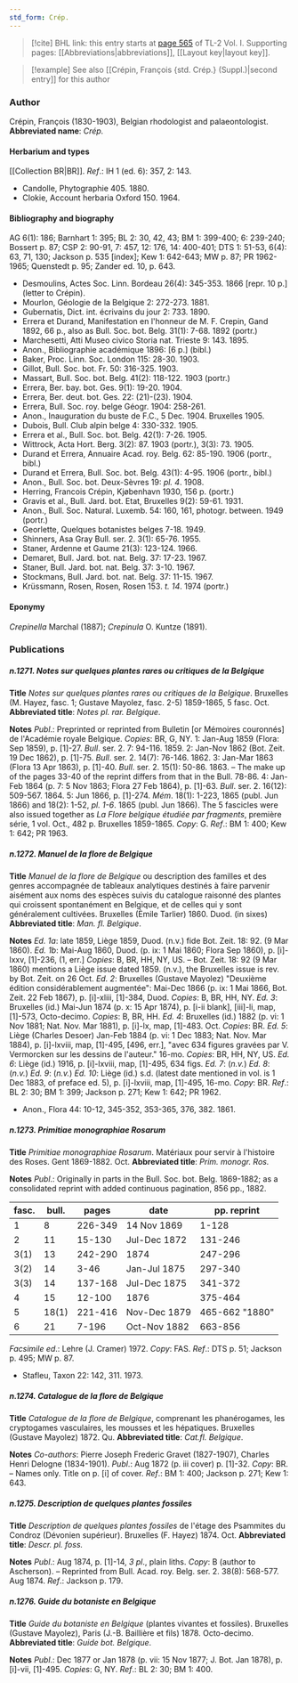 ```yaml
---
std_form: Crép.
---
```


> [!cite] BHL link: this entry starts at [page 565](https://www.biodiversitylibrary.org/page/33120696) of TL-2 Vol. I.
> Supporting pages: [[Abbreviations|abbreviations]], [[Layout key|layout key]].

> [!example] See also [[Crépin, François {std. Crép.} (Suppl.)|second entry]] for this author

### Author

Crépin, François (1830-1903), Belgian rhodologist and palaeontologist. 
**Abbreviated name**: *Crép.*

#### Herbarium and types

[[Collection BR|BR]].
*Ref*.: IH 1 (ed. 6): 357, 2: 143.
- Candolle, Phytographie 405. 1880.
- Clokie, Account herbaria Oxford 150. 1964.

#### Bibliography and biography

AG 6(1): 186; Barnhart 1: 395; BL 2: 30, 42, 43; BM 1: 399-400; 6: 239-240; Bossert p. 87; CSP 2: 90-91, 7: 457, 12: 176, 14: 400-401; DTS 1: 51-53, 6(4): 63, 71, 130; Jackson p. 535 \[index\]; Kew 1: 642-643; MW p. 87; PR 1962-1965; Quenstedt p. 95; Zander ed. 10, p. 643.
- Desmoulins, Actes Soc. Linn. Bordeau 26(4): 345-353. 1866 \[repr. 10 p.\] (letter to Crépin).
- Mourlon, Géologie de la Belgique 2: 272-273. 1881.
- Gubernatis, Dict. int. écrivains du jour 2: 733. 1890.
- Errera et Durand, Manifestation en l'honneur de M. F. Crepin, Gand 1892, 66 p., also as Bull. Soc. bot. Belg. 31(1): 7-68. 1892 (portr.)
- Marchesetti, Atti Museo civico Storia nat. Trieste 9: 143. 1895.
- Anon., Bibliographie académique 1896: \[6 p.\] (bibl.)
- Baker, Proc. Linn. Soc. London 115: 28-30. 1903.
- Gillot, Bull. Soc. bot. Fr. 50: 316-325. 1903.
- Massart, Bull. Soc. bot. Belg. 41(2): 118-122. 1903 (portr.)
- Errera, Ber. bay. bot. Ges. 9(1): 19-20. 1904.
- Errera, Ber. deut. bot. Ges. 22: (21)-(23). 1904.
- Errera, Bull. Soc. roy. belge Géogr. 1904: 258-261.
- Anon., Inauguration du buste de F.C., 5 Dec. 1904. Bruxelles 1905.
- Dubois, Bull. Club alpin belge 4: 330-332. 1905.
- Errera et al., Bull. Soc. bot. Belg. 42(1): 7-26. 1905.
- Wittrock, Acta Hort. Berg. 3(2): 87. 1903 (portr.), 3(3): 73. 1905.
- Durand et Errera, Annuaire Acad. roy. Belg. 62: 85-190. 1906 (portr., bibl.)
- Durand et Errera, Bull. Soc. bot. Belg. 43(1): 4-95. 1906 (portr., bibl.)
- Anon., Bull. Soc. bot. Deux-Sèvres 19: *pl. 4*. 1908.
- Herring, Francois Crépin, Kjøbenhavn 1930, 156 p. (portr.)
- Gravis et al., Bull. Jard. bot. Etat, Bruxelles 9(2): 59-61. 1931.
- Anon., Bull. Soc. Natural. Luxemb. 54: 160, 161, photogr. between. 1949 (portr.)
- Georlette, Quelques botanistes belges 7-18. 1949.
- Shinners, Asa Gray Bull. ser. 2. 3(1): 65-76. 1955.
- Staner, Ardenne et Gaume 21(3): 123-124. 1966.
- Demaret, Bull. Jard. bot. nat. Belg. 37: 17-23. 1967.
- Staner, Bull. Jard. bot. nat. Belg. 37: 3-10. 1967.
- Stockmans, Bull. Jard. bot. nat. Belg. 37: 11-15. 1967.
- Krüssmann, Rosen, Rosen, Rosen 153. *t. 14*. 1974 (portr.)

#### Eponymy

*Crepinella* Marchal (1887); *Crepinula* O. Kuntze (1891).

### Publications

##### n.1271. Notes sur quelques plantes rares ou critiques de la Belgique

**Title**
*Notes sur quelques plantes rares ou critiques de la Belgique*. Bruxelles (M. Hayez, fasc. 1; Gustave Mayolez, fasc. 2-5) 1859-1865, 5 fasc. Oct.
**Abbreviated title**: *Notes pl. rar. Belgique*.

**Notes**
*Publ*.: Preprinted or reprinted from Bulletin \[or Mémoires couronnés\] de l'Académie royale Belgique. *Copies*: BR, G, NY.
1: Jan-Aug 1859 (Flora: Sep 1859), p. \[1\]-27. *Bull*. ser. 2. 7: 94-116. 1859. 2: Jan-Nov 1862 (Bot. Zeit. 19 Dec 1862), p. \[1\]-75. *Bull*. ser. 2. 14(7): 76-146. 1862. 3: Jan-Mar 1863 (Flora 13 Apr 1863), p. \[1\]-40. *Bull*. ser. 2. 15(1): 50-86. 1863. – The make up of the pages 33-40 of the reprint differs from that in the Bull. 78-86. 4: Jan-Feb 1864 (p. 7: 5 Nov 1863; Flora 27 Feb 1864), p. \[1\]-63. *Bull*. ser. 2. 16(12): 509-567. 1864.
5: Jun 1866, p. \[1\]-274. *Mém*. 18(1): 1-223, 1865 (publ. Jun 1866) and 18(2): 1-52, *pl. 1-6*. 1865 (publ. Jun 1866).
The 5 fascicles were also issued together as *La Flore belgique étudiée par fragments*, première série, 1 vol. Oct., 482 p. Bruxelles 1859-1865. *Copy*: G.
*Ref*.: BM 1: 400; Kew 1: 642; PR 1963.

##### n.1272. Manuel de la flore de Belgique

**Title**
*Manuel de la flore de Belgique* ou description des familles et des genres accompagnée de tableaux analytiques destinés à faire parvenir aisément aux noms des espèces suivis du catalogue raisonné des plantes qui croissent spontanément en Belgique, et de celles qui y sont généralement cultivées. Bruxelles (Èmile Tarlier) 1860. Duod. (in sixes)
**Abbreviated title**: *Man. fl. Belgique*.

**Notes**
*Ed. 1a*: late 1859, Liège 1859, Duod. (n.v.) fide Bot. Zeit. 18: 92. (9 Mar 1860).
*Ed. 1b*: Mai-Aug 1860, Duod. (p. ix: 1 Mai 1860; Flora Sep 1860), p. \[i\]-lxxv, \[1\]-236, (1, err.\] *Copies*: B, BR, HH, NY, US. – Bot. Zeit. 18: 92 (9 Mar 1860) mentions a Liège issue dated 1859. (n.v.), the Bruxelles issue is rev. by Bot. Zeit. on 26 Oct.
*Ed. 2*: Bruxelles (Gustave Mayolez) "Deuxième édition considérablement augmentée": Mai-Dec 1866 (p. ix: 1 Mai 1866, Bot. Zeit. 22 Feb 1867), p. \[i\]-xliii, \[1\]-384, Duod.
*Copies*: B, BR, HH, NY.
*Ed. 3*: Bruxelles (id.) Mai-Jun 1874 (p. x: 15 Apr 1874), p. \[i-ii blank\], \[iii\]-li, map, \[1\]-573, Octo-decimo. *Copies*: B, BR, HH.
*Ed. 4*: Bruxelles (id.) 1882 (p. vi: 1 Nov 1881; Nat. Nov. Mar 1881), p. \[i\]-lx, map, \[1\]-483. Oct. *Copies*: BR.
*Ed. 5*: Liège (Charles Desoer) Jan-Feb 1884 (p. vi: 1 Dec 1883; Nat. Nov. Mar 1884), p. \[i\]-lxviii, map, \[1\]-495, \[496, err.\], "avec 634 figures gravées par V. Vermorcken sur les dessins de l'auteur." 16-mo. *Copies*: BR, HH, NY, US.
*Ed. 6*: Liège (id.) 1916, p. \[i\]-lxviii, map, \[1\]-495, 634 figs.
*Ed. 7*: (*n.v.*)
*Ed. 8*: (*n.v.*)
*Ed. 9*: (*n.v.*)
*Ed. 10*: Liège (id.) s.d. (latest date mentioned in vol. is 1 Dec 1883, of preface ed. 5), p. \[i\]-lxviii, map, \[1\]-495, 16-mo. *Copy*: BR.
*Ref*.: BL 2: 30; BM 1: 399; Jackson p. 271; Kew 1: 642; PR 1962.
- Anon., Flora 44: 10-12, 345-352, 353-365, 376, 382. 1861.

##### n.1273. Primitiae monographiae Rosarum

**Title**
*Primitiae monographiae Rosarum*. Matériaux pour servir à l'histoire des Roses. Gent 1869-1882. Oct.
**Abbreviated title**: *Prim. monogr. Ros.*

**Notes**
*Publ*.: Originally in parts in the Bull. Soc. bot. Belg. 1869-1882; as a consolidated reprint with added continuous pagination, 856 pp., 1882.

|fasc.	|bull.	|pages	|date	|pp. reprint|
|---	|---	|---	|---	|---	|
|1	|8	|226-349	|14 Nov 1869	|1-128|
|2	|11	|15-130	|Jul-Dec 1872	|131-246|
|3(1)	|13	|242-290	|1874	|247-296|
|3(2)	|14	|3-46	|Jan-Jul 1875	|297-340|
|3(3)	|14	|137-168	|Jul-Dec 1875	|341-372|
|4	|15	|12-100	|1876	|375-464|
|5	|18(1)	|221-416	|Nov-Dec 1879	|465-662 "1880"|
|6	|21	|7-196	|Oct-Nov 1882	|663-856|

*Facsimile ed*.: Lehre (J. Cramer) 1972. *Copy*: FAS.
*Ref*.: DTS p. 51; Jackson p. 495; MW p. 87.
- Stafleu, Taxon 22: 142, 311. 1973.

##### n.1274. Catalogue de la flore de Belgique

**Title**
*Catalogue de la flore de Belgique*, comprenant les phanérogames, les cryptogames vasculaires, les mousses et les hépatiques. Bruxelles (Gustave Mayolez) 1872. Qu.
**Abbreviated title**: *Cat.fl. Belgique*.

**Notes**
*Co-authors*: Pierre Joseph Frederic Gravet (1827-1907), Charles Henri Delogne (1834-1901).
*Publ*.: Aug 1872 (p. iii cover) p. \[1\]-32. *Copy*: BR. – Names only. Title on p. \[i\] of cover.
*Ref*.: BM 1: 400; Jackson p. 271; Kew 1: 643.

##### n.1275. Description de quelques plantes fossiles

**Title**
*Description de quelques plantes fossiles* de l'étage des Psammites du Condroz (Dévonien supérieur). Bruxelles (F. Hayez) 1874. Oct.
**Abbreviated title**: *Descr. pl. foss.*

**Notes**
*Publ*.: Aug 1874, p. \[1\]-14, *3 pl*., plain liths. *Copy*: B (author to Ascherson). – Reprinted from Bull. Acad. roy. Belg. ser. 2. 38(8): 568-577. Aug 1874.
*Ref*.: Jackson p. 179.

##### n.1276. Guide du botaniste en Belgique

**Title**
*Guide du botaniste en Belgique* (plantes vivantes et fossiles). Bruxelles (Gustave Mayolez), Paris (J.-B. Baillière et fils) 1878. Octo-decimo.
**Abbreviated title**: *Guide bot. Belgique*.

**Notes**
*Publ*.: Dec 1877 or Jan 1878 (p. vii: 15 Nov 1877; J. Bot. Jan 1878), p. \[i\]-vii, \[1\]-495.
*Copies*: G, NY.
*Ref*.: BL 2: 30; BM 1: 400.

